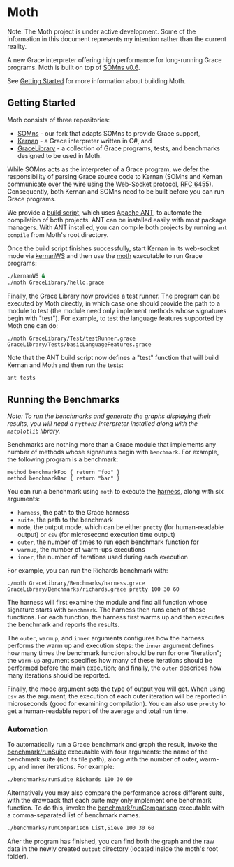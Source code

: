 # Moth

Note: The Moth project is under active development. Some of the information in this document represents my intention rather than the current reality.

A new Grace interpreter offering high performance for long-running Grace programs. Moth is built on top of [SOMns v0.6](https://github.com/smarr/SOMns/releases/tag/v0.6.0).

See [Getting Started](#getting-started) for more information about building Moth.


Getting Started
---------------

Moth consists of three repositories:

- [SOMns](https://github.com/richard-roberts/SOMns) - our fork that adapts SOMns to provide Grace support,
- [Kernan](http://gracelang.org/applications/grace-versions/kernan/) - a Grace interpreter written in C#, and
- [GraceLibrary](https://github.com/richard-roberts/GraceLibrary) - a collection of Grace programs, tests, and benchmarks designed to be used in Moth.

While SOMns acts as the interpreter of a Grace program, we defer the responsibility of parsing Grace source code to Kernan (SOMns and Kernan communicate over the wire using the Web-Socket protocol, [RFC 6455](https://tools.ietf.org/html/rfc6455)). Consequently, both Kernan and SOMns need to be built before you can run Grace programs.

We provide a [build script](https://github.com/richard-roberts/Moth/blob/master/build.xml), which uses [Apache ANT](https://ant.apache.org/antlibs/dotnet/), to automate the compilation of both projects. ANT can be installed easily with most package managers. With ANT installed, you can compile both projects by running `ant compile` from Moth's root directory.

Once the build script finishes successfully, start Kernan in its web-socket mode via [kernanWS](https://github.com/richard-roberts/Moth/blob/master/kernanWS) and then use the [moth](https://github.com/richard-roberts/Moth/blob/master/moth) executable to run Grace programs:

```sh
./kernanWS &
./moth GraceLibrary/hello.grace
```

Finally, the Grace Library now provides a test runner. The program can be executed by Moth directly, in which case one should provide the path to a module to test (the module need only implement methods whose signatures begin with "test"). For example, to test the language features supported by Moth one can do:

```
./moth GraceLibrary/Test/testRunner.grace GraceLibrary/Tests/basicLanguageFeatures.grace
``` 

Note that the ANT build script now defines a "test" function that will build Kernan and Moth and then run the tests:

```sh
ant tests
```

Running the Benchmarks 
---------------------- 
 
*Note: To run the benchmarks and generate the graphs displaying their results, you will need a `Python3` interpreter installed along with the `matplotlib` library.*
 
Benchmarks are nothing more than a Grace module that implements any number of methods whose signatures begin with `benchmark`. For example, the following program is a benchmark:

```
method benchmarkFoo { return "foo" }
method benchmarkBar { return "bar" }
```

You can run a benchmark using `moth` to execute the [harness](https://github.com/richard-roberts/GraceLibrary/tree/master/Benchmarks/harness.grace), along with six arguments:

- `harness`, the path to the Grace harness
- `suite`, the path to the benchmark
- `mode`, the output mode, which can be either `pretty` (for human-readable output) or `csv` (for microsecond execution time output)
- `outer`, the number of times to run each benchmark function for
- `warmup`, the number of warm-ups executions
- `inner`, the number of iterations used during each execution

For example, you can run the Richards benchmark with:

```
./moth GraceLibrary/Benchmarks/harness.grace GraceLibrary/Benchmarks/richards.grace pretty 100 30 60
```

The harness will first examine the module and find all function whose signature starts with `benchmark`. The harness then runs each of these functions. For each function, the harness first warms up and then executes the benchmark and reports the results. 

The `outer`, `warmup`, and `inner` arguments configures how the harness performs the warm up and execution steps: the `inner` argument defines how many times the benchmark function should be run for one "iteration"; the `warm-up` argument specifies how many of these iterations should be performed before the main execution; and finally, the `outer` describes how many iterations should be reported.

Finally, the mode argument sets the type of output you will get. When using `csv` as the argument, the execution of each outer iteration will be reported in microseconds (good for examining compilation). You can also use `pretty` to get a human-readable report of the average and total run time.

### Automation

To automatically run a Grace benchmark and graph the result, invoke the [benchmark/runSuite](https://github.com/richard-roberts/Moth/tree/master/benchmarks/runSuite) executable with four arguments: the name of the benchmark suite (not its file path), along with the number of outer, warm-up, and inner iterations. For example: 

```sh
./benchmarks/runSuite Richards 100 30 60
```

Alternatively you may also compare the performance across different suits, with the drawback that each suite may only implement one benchmark function. To do this, invoke the [benchmark/runComparison](https://github.com/richard-roberts/Moth/tree/master/benchmarks/runComparison) executable with a comma-separated list of benchmark names.

```sh
./benchmarks/runComparison List,Sieve 100 30 60
```

After the program has finished, you can find both the graph and the raw data in the newly created `output` directory (located inside the moth's root folder).